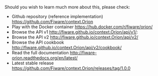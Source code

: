 Should you wish to learn much more about this, please check: 

   - Github repository (reference implementation)  <https://github.com/Fiware/context.Orion>
   - Play with the Docker container <https://hub.docker.com/r/fiware/orion/>
   - Browse the API v1 <http://fiware.github.io/context.Orion/api/v1/>:
   - Browse the API v2 <http://fiware.github.io/context.Orion/api/v2/>
   - Browse the API cookbook <http://fiware.github.io/context.Orion/api/v2/cookbook/>
   - Read the full documentation <http://fiware-orion.readthedocs.org/en/latest/>
   - Latest stable release <https://github.com/Fiware/context.Orion/releases/tag/1.0.0>
